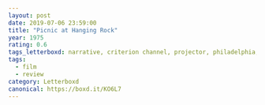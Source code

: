 ```yaml
---
layout: post 
date: 2019-07-06 23:59:00
title: "Picnic at Hanging Rock"
year: 1975
rating: 0.6
tags_letterboxd: narrative, criterion channel, projector, philadelphia, leah
tags:
  - film
  - review
category: Letterboxd
canonical: https://boxd.it/KO6L7
---
```

